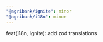```yaml
---
"@agribank/ignite": minor
"@agribank/i18n": minor
---
```


feat(i18n, ignite): add zod translations
